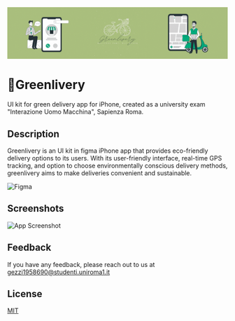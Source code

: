 <img src="https://github.com/Flavio0410/Greenlivery/blob/main/banner.gif">

# 🌱Greenlivery


UI kit for green delivery app for iPhone, created as a university exam "Interazione Uomo Macchina", Sapienza Roma.

## Description
Greenlivery is an UI kit in figma iPhone app that provides eco-friendly delivery options to its users. With its user-friendly interface, real-time GPS tracking, and option to choose environmentally conscious delivery methods, greenlivery aims to make deliveries convenient and sustainable. 

![Figma](https://img.shields.io/badge/figma-%23F24E1E.svg?style=for-the-badge&logo=figma&logoColor=white)


## Screenshots

![App Screenshot](https://via.placeholder.com/468x300?text=App+Screenshot+Here)


## Feedback

If you have any feedback, please reach out to us at gezzi1958690@studenti.uniroma1.it


## License

[MIT](https://choosealicense.com/licenses/mit/)
